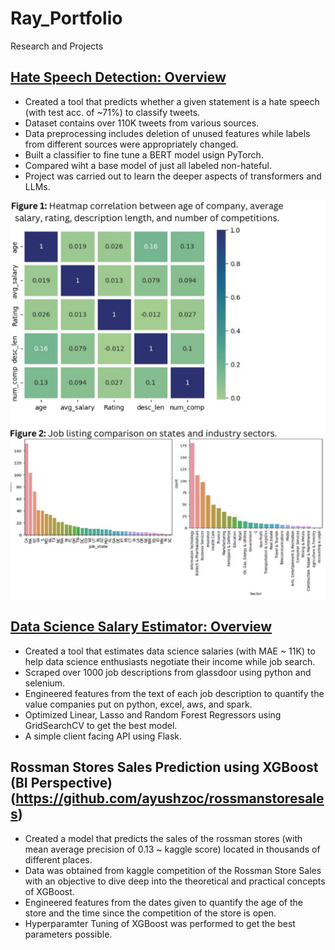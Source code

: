 # Ray_Portfolio
Research and Projects

## [Hate Speech Detection: Overview](https://github.com/ayushzoc/hatespeechbert)
* Created a tool that predicts whether a given statement is a hate speech (with test acc. of ~71%) to classify tweets.
* Dataset contains over 110K tweets from various sources.
* Data preprocessing includes deletion of unused features while labels from different sources were appropriately changed.
* Built a classifier to fine tune a BERT model usign PyTorch.
* Compared wiht a base model of just all labeled non-hateful.
* Project was carried out to learn the deeper aspects of transformers and LLMs.  

![STATE!](/images/image1.png)


## [Data Science Salary Estimator: Overview](https://github.com/ayushzoc/job_salary_proj)
* Created a tool that estimates data science salaries (with MAE ~ 11K) to help data science enthusiasts negotiate their income while job search.
* Scraped over 1000 job descriptions from glassdoor using python and selenium.
* Engineered features from the text of each job description to quantify the value companies put on python, excel, aws, and spark.
* Optimized Linear, Lasso and Random Forest Regressors using GridSearchCV to get the best model.
* A simple client facing API using Flask.

## Rossman Stores Sales Prediction using XGBoost (BI Perspective)(https://github.com/ayushzoc/rossmanstoresales)
* Created a model that predicts the sales of the rossman stores (with mean average precision of 0.13 ~ kaggle score) located in thousands of different places.
* Data was obtained from kaggle competition of the Rossman Store Sales with an objective to dive deep into the theoretical and practical concepts of XGBoost.
* Engineered features from the dates given to quantify the age of the store and the time since the competition of the store is open.
* Hyperparamter Tuning of XGBoost was performed to get the best parameters possible.
